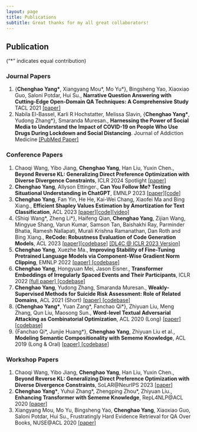 ```yaml
---
layout: page
title: Publications
subtitle: Great thanks for my all great collaborators!
---
```

<h2 id="publication">Publication</h2>
<p>(“*” indicates equal contribution)</p>
<h3 id="journal-papers">Journal Papers</h3>
<ol>
        <li>
            {<strong>Chenghao Yang*</strong>, Xiangyang Mou*, Mo Yu*}, Bingsheng Yao, Xiaoxiao Guo, Saloni Potdar, Hui Su., 
            <strong>Narrative Question Answering with Cutting-Edge Open-Domain QA Techniques: A Comprehensive Study</strong> TACL 2021 
            <a href="https://arxiv.org/pdf/2106.03826.pdf">
                [paper]
            </a>
        </li>
        <li>Nabila El-Bassel, Karli R Hochstatter, Melissa Slavin, {<strong>Chenghao Yang*</strong>, Yudong Zhang*},
            Smaranda Muresan., <strong>Harnessing the Power of Social Media to Understand the Impact of COVID-19 on People
            Who Use Drugs During Lockdown and Social Distancing</strong>. Journal of Addiction Medicine <a href="https://www.ncbi.nlm.nih.gov/pmc/articles/PMC8678390/">[PubMed Paper]</a> 
        </li>
    </ol>
<h3 id="conference-papers">Conference Papers</h3>
<ol>
        <li>Chaoqi Wang, Yibo Jiang, <strong>Chenghao Yang</strong>, Han Liu, Yuxin Chen., <strong>Beyond Reverse KL: Generalizing Direct Preference Optimization with Diverse Divergence Constraints</strong>, ICLR 2024 Spotlight
            <a href="https://arxiv.org/abs/2309.16240">[paper]</a>
        </li>
        <li><strong>Chenghao Yang</strong>, Allyson Ettinger., <strong>Can You Follow Me? Testing Situational Understanding in ChatGPT</strong>, EMNLP 2023
            <a href="https://arxiv.org/abs/2310.16135">[paper]</a><a href="https://github.com/yangalan123/SituationalTesting">[code]</a>
            </li>
        <li><strong>Chenghao Yang</strong>, Fan Yin, He He, Kai-Wei Chang, Xiaofei Ma and Bing Xiang., <strong>Efficient Shapley Values Estimation by Amortization for Text Classification</strong>, ACL 2023 
            <a href="https://arxiv.org/abs/2305.19998">[paper]</a><a href="https://github.com/yangalan123/Amortized-Interpretability">[code]</a><a href="https://www.youtube.com/watch?v=CsCRU8Hzpms">[video]</a>
            </li>
        <li>{Shiqi Wang*, Zheng Li*}, Haifeng Qian, <strong>Chenghao Yang</strong>, Zijian Wang, Mingyue Shang, Varun Kumar, Samson Tan, Baishakhi Ray, Parminder Bhatia, Ramesh Nallapati, Murali Krishna Ramanathan, Dan Roth and Bing Xiang., 
            <strong>ReCode: Robustness Evaluation of Code Generation Models</strong>, ACL 2023 
            <a href="https://arxiv.org/abs/2212.10264">[paper]</a><a href="https://github.com/amazon-science/recode">[codebase]</a>
            <a href="https://dl4c.github.io/assets/pdf/papers/13.pdf">[DL4C @ ICLR 2023 Version]</a>
        </li>
    <li><strong>Chenghao Yang</strong>, Xuezhe Ma., <strong>Improving Stability of Fine-Tuning Pretrained Language Models via Component-Wise Gradient Norm Clipping</strong>, EMNLP 2022 <a
        href="https://arxiv.org/abs/2210.10325">[paper]</a><a href="https://github.com/yangalan123/FineTuningStability"> [codebase]</a></li>
    <li><strong>Chenghao Yang</strong>, Hongyuan Mei, Jason Eisner., <strong>Transformer Embeddings of Irregularly Spaced Events and Their Participants</strong>, ICLR 2022 <a
        href="https://arxiv.org/abs/2201.00044">[full paper]</a><a href="https://github.com/yangalan123/anhp-andtt"> [codebase]</a></li>
    <li>
        <strong>Chenghao Yang</strong>, Yudong Zhang, Smaranda Muresan., 
        <strong>Weakly-Supervised Methods for Suicide Risk Assessment: Role of Related Domains</strong>, ACL 2021 (Short)
        <a href="https://arxiv.org/pdf/2106.02792.pdf">[paper]</a><a href="https://github.com/yangalan123/WM-SRA"> [codebase]</a>
    </li>
    <li>{<strong>Chenghao Yang*</strong>, Yuan Zang*, Fanchao Qi*}, Zhiyuan Liu, Meng Zhang, Qun Liu, Maosong Sun.,
        <strong>Word-level Textual Adversarial Attacking as Combinatorial Optimization</strong>, ACL 2020 (Long) <a
            href="https://www.aclweb.org/anthology/2020.acl-main.540.pdf">[paper]</a><a href="https://github.com/thunlp/SememePSO-Attack"> [codebase]</a>
    </li>
    <li>{Fanchao Qi*, Junjie Huang*}, <strong>Chenghao Yang</strong>, Zhiyuan Liu et al., <strong>Modeling Semantic
            Compositionality
            with Sememe Knowledge</strong>, ACL 2019 (Long &amp; Oral) <a
            href="https://arxiv.org/abs/1907.04744">[paper]</a><a href="https://github.com/thunlp/Sememe-SC"> [codebase]</a>
        </li>
</ol>
<h3 id="workshop-papers">Workshop Papers</h3>
<ol>
    <li>Chaoqi Wang, Yibo Jiang, <strong>Chenghao Yang</strong>, Han Liu, Yuxin Chen., <strong>Beyond Reverse KL: Generalizing Direct Preference Optimization with Diverse Divergence Constraints</strong>, SoLAR@NeurIPS 2023 <a href="https://arxiv.org/abs/2309.16240">[paper]</a></li>
    <li><strong>Chenghao Yang*</strong>, Yuhui Zhang*, Zhengping Zhou*, Zhiyuan Liu., <strong>Enhancing Transformer
            with
            Sememe Knowledge</strong>, RepL4NLP@ACL 2020 <a
            href="https://www.aclweb.org/anthology/2020.repl4nlp-1.21/">[paper]</a></li>
    <li>Xiangyang Mou, Mo Yu, Bingsheng Yao, <strong>Chenghao Yang</strong>, Xiaoxiao Guo, Saloni Potdar, Hui Su.,
        Frustratingly Hard Evidence Retrieval for QA Over Books, NUSE@ACL 2020 <a
            href="https://arxiv.org/abs/2007.09878">[paper]</a></li>
</ol>